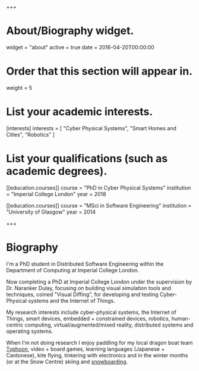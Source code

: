 +++
# About/Biography widget.
widget = "about"
active = true
date = 2016-04-20T00:00:00

# Order that this section will appear in.
weight = 5

# List your academic interests.
[interests]
  interests = [
    "Cyber Physical Systems",
    "Smart Homes and Cities",
    "Robotics"
  ]

# List your qualifications (such as academic degrees).
[[education.courses]]
  course = "PhD in Cyber Physical Systems"
  institution = "Imperial College London"
  year = 2018

[[education.courses]]
  course = "MSci in Software Engineering"
  institution = "University of Glasgow"
  year = 2014
 
+++

# Biography
I'm a PhD student in Distributed Software Engineering within the Department of Computing at Imperial College London. 

Now completing a PhD at Imperial College London under the supervision by Dr. Naranker Dulay, focusing on building visual simulation tools and techniques, coined "Visual Diffing", for developing and testing Cyber-Physical systems and the Internet of Things.

My research interests include cyber-physical systems, the Internet of Things, smart devices, embedded + constrained devices, robotics, human-centric computing, virtual/augmented/mixed reality, distributed systems and operating systems.

When I'm not doing research I enjoy paddling for my local dragon boat team [Typhoon](http://typhoon-dbc.com), video + board games, learning languages (Japanese + Cantonese), kite flying, tinkering with electronics and in the winter months (or at the Snow Centre) skiing and [snowboarding](https://youtu.be/eoIVr3U0t_4).